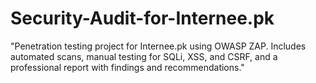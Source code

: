 # Security-Audit-for-Internee.pk
"Penetration testing project for Internee.pk using OWASP ZAP. Includes automated scans, manual testing for SQLi, XSS, and CSRF, and a professional report with findings and recommendations."
